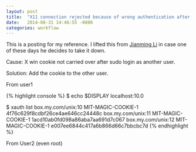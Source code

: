 ```yaml
---
layout: post
title:  "X11 connection rejected because of wrong authentication after `sudo` to another user"
date:   2014-08-31 14:46:55 -0800
categories: workflow
---
```


This is a posting for my reference. I lifted this from [Jianming Li](https://jianmingli.com/wp/?p=724) in case one of these days he decides to take it down.

Cause: X win cookie not carried over after sudo login as another user.

Solution: Add the cookie to the other user.

From user1

{% highlight console %}
$ echo $DISPLAY
localhost:10.0

$ xauth list
box.my.com/unix:10  MIT-MAGIC-COOKIE-1  4f76c629f8cdbf26ce4ae646cc24448c
box.my.com/unix:11  MIT-MAGIC-COOKIE-1  1acd10ab0fd098a86aba7aa691d7c067
box.my.com/unix:12  MIT-MAGIC-COOKIE-1  e007ee6844c417a6b866d66c7bbcbc7d
{% endhighlight %}

From User2 (even root)


